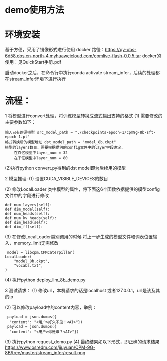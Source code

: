 # demo使用方法

# 环境安装
基于方便，采用了镜像形式进行使用
docker 路径：https://qy-obs-6d58.obs.cn-north-4.myhuaweicloud.com/cpmlive-flash-0.0.5.tar
docker的使用：见QuickStart手册.pdf

启动docker之后，在命令行中执行conda activate stream_infer，后续的处理都在stream_infer环境下进行执行

# 流程：
1 将模型进行convert处理，将训练模型转换成流式输出支持的格式
   (1) 需要修改的主要参数如下：

    输入已有的源模型 src_model_path = "./checkpoints-epoch-1/cpm9g-8b-sft-epoch-1.pt"
    格式转换后的模型地址 dst_model_path = "model_8b.ckpt" 
    模型的layers数目，需要根据提供的config文件中的layer字段确定，
        在百亿模型中layer_num = 32
        在千亿模型中layer_num = 80

   (2)执行python convert.py得到的dst model即为后续用的模型

2 模型推理: 
   (1) 设置CUDA_VISIBLE_DEVICES的数目
   
   (2) 修改LocalLoader 类中模型的属性，将下面这6个函数依据提供的模型config文件中的字段进行修改
   
    def num_layers(self):
    def dim_model(self):
    def num_heads(self):
    def num_kv_heads(self):
    def dim_head(self):
    def dim_ff(self):
    
   (3) 在修改LocalLoader类别调用的时候 将上一步生成的模型文件和词表位置输入，memory_limit无需修改
   
     model = libcpm.CPMCaterpillar(
    LocalLoader(
        "model_8b.ckpt",
        "vocabs.txt",
    )
       
   (4) 执行python deploy_llm_8b_demo.py

3 测试请求：
  (1) 修改url，本机请求的话是localhost 或者127.0.0.1，url是该及其的ip
     
  (2) 可以修改payload中的content内容，举例：
     
     payload = json.dumps({
      "content": "<用户>好久不见！<AI>"})
     payload = json.dumps({
      "content": "<用户>你是谁？<AI>"})

  (3) 执行python request_demo.py
  (4) 最终结果如以下形式，即正确的请求结果
     https://www.osredm.com/jiuyuan/CPM-9G-8B/tree/master/stream_infer/result.png


